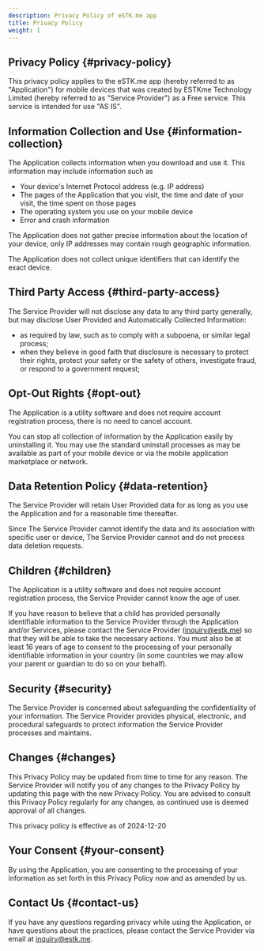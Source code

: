 ```yaml
---
description: Privacy Policy of eSTK.me app
title: Privacy Policy
weight: 1
---
```


## Privacy Policy {#privacy-policy}

This privacy policy applies to the eSTK.me app (hereby referred to as "Application") for mobile devices that was created by ESTKme Technology Limited (hereby referred to as "Service Provider") as a Free service. This service is intended for use "AS IS".

## Information Collection and Use {#information-collection}

The Application collects information when you download and use it. This information may include information such as

- Your device's Internet Protocol address (e.g. IP address)
- The pages of the Application that you visit, the time and date of your visit, the time spent on those pages
- The operating system you use on your mobile device
- Error and crash information

The Application does not gather precise information about the location of your device, only IP addresses may contain rough geographic information.

The Application does not collect unique identifiers that can identify the exact device.

## Third Party Access {#third-party-access}

The Service Provider will not disclose any data to any third party generally, but may disclose User Provided and Automatically Collected Information:

- as required by law, such as to comply with a subpoena, or similar legal process;
- when they believe in good faith that disclosure is necessary to protect their rights, protect your safety or the safety of others, investigate fraud, or respond to a government request;

## Opt-Out Rights {#opt-out}

The Application is a utility software and does not require account registration process, there is no need to cancel account.

You can stop all collection of information by the Application easily by uninstalling it. You may use the standard uninstall processes as may be available as part of your mobile device or via the mobile application marketplace or network.

## Data Retention Policy {#data-retention}

The Service Provider will retain User Provided data for as long as you use the Application and for a reasonable time thereafter.

Since The Service Provider cannot identify the data and its association with specific user or device, The Service Provider cannot and do not process data deletion requests.

## Children {#children}

The Application is a utility software and does not require account registration process, the Service Provider cannot know the age of user.

If you have reason to believe that a child has provided personally identifiable information to the Service Provider through the Application and/or Services, please contact the Service Provider (<inquiry@estk.me>) so that they will be able to take the necessary actions. You must also be at least 16 years of age to consent to the processing of your personally identifiable information in your country (in some countries we may allow your parent or guardian to do so on your behalf).

## Security {#security}

The Service Provider is concerned about safeguarding the confidentiality of your information. The Service Provider provides physical, electronic, and procedural safeguards to protect information the Service Provider processes and maintains.

## Changes {#changes}

This Privacy Policy may be updated from time to time for any reason. The Service Provider will notify you of any changes to the Privacy Policy by updating this page with the new Privacy Policy. You are advised to consult this Privacy Policy regularly for any changes, as continued use is deemed approval of all changes.

This privacy policy is effective as of 2024-12-20

## Your Consent {#your-consent}

By using the Application, you are consenting to the processing of your information as set forth in this Privacy Policy now and as amended by us.

## Contact Us {#contact-us}

If you have any questions regarding privacy while using the Application, or have questions about the practices, please contact the Service Provider via email at <inquiry@estk.me>.
